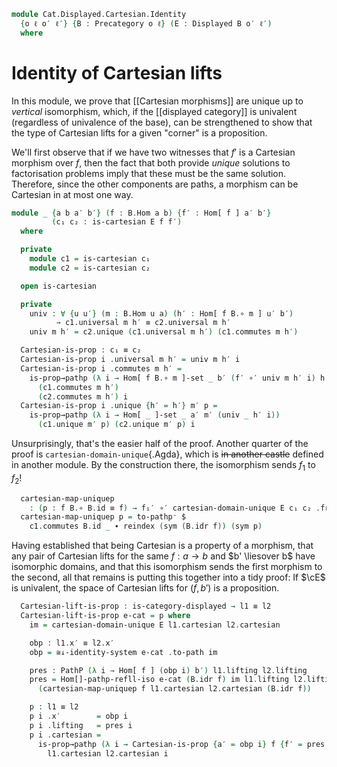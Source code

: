 <!--
```agda
open import Cat.Displayed.Cartesian
open import Cat.Displayed.Base
open import Cat.Prelude

import Cat.Displayed.Univalence.Reasoning
import Cat.Displayed.Univalence
import Cat.Displayed.Reasoning as Dr
import Cat.Displayed.Morphism
import Cat.Reasoning as Cr
```
-->

```agda
module Cat.Displayed.Cartesian.Identity
  {o ℓ o′ ℓ′} {B : Precategory o ℓ} (E : Displayed B o′ ℓ′)
  where
```

# Identity of Cartesian lifts

In this module, we prove that [[Cartesian morphisms]] are unique up to
_vertical_ isomorphism, which, if the [[displayed category]] is univalent
(regardless of univalence of the base), can be strengthened to show that
the type of Cartesian lifts for a given "corner" is a proposition.

<!--
```agda
private
  module B = Cr B

open Cat.Displayed.Univalence.Reasoning E
open Cat.Displayed.Univalence E
open Cat.Displayed.Morphism E
open Displayed E
open Dr E
open _≅[_]_
```
-->

We'll first observe that if we have two witnesses that $f'$ is a
Cartesian morphism over $f$, then the fact that both provide _unique_
solutions to factorisation problems imply that these must be the same
solution. Therefore, since the other components are paths, a morphism
can be Cartesian in at most one way.

```agda
module _ {a b a′ b′} (f : B.Hom a b) {f′ : Hom[ f ] a′ b′}
         (c₁ c₂ : is-cartesian E f f′)
  where

  private
    module c1 = is-cartesian c₁
    module c2 = is-cartesian c₂

  open is-cartesian

  private
    univ : ∀ {u u′} (m : B.Hom u a) (h′ : Hom[ f B.∘ m ] u′ b′)
          → c1.universal m h′ ≡ c2.universal m h′
    univ m h′ = c2.unique (c1.universal m h′) (c1.commutes m h′)

  Cartesian-is-prop : c₁ ≡ c₂
  Cartesian-is-prop i .universal m h′ = univ m h′ i
  Cartesian-is-prop i .commutes m h′ =
    is-prop→pathp (λ i → Hom[ f B.∘ m ]-set _ b′ (f′ ∘′ univ m h′ i) h′)
      (c1.commutes m h′)
      (c2.commutes m h′) i
  Cartesian-is-prop i .unique {h′ = h′} m′ p =
    is-prop→pathp (λ i → Hom[ _ ]-set _ a′ m′ (univ _ h′ i))
      (c1.unique m′ p) (c2.unique m′ p) i
```

Unsurprisingly, that's the easier half of the proof. Another quarter of
the proof is `cartesian-domain-unique`{.Agda}, which is ~~in another
castle~~ defined in another module. By the construction there, the
isomorphism sends $f_1$ to $f_2$!

<!--
```agda
module _ {a b a₁′ a₂′ b′} (f : B.Hom a b) {f₁′ : Hom[ f ] a₁′ b′}
         {f₂′ : Hom[ f ] a₂′ b′} (c₁ : is-cartesian E f f₁′) (c₂ : is-cartesian E f f₂′)
  where
  private
    module c1 = is-cartesian c₁
    module c2 = is-cartesian c₂
```
-->

```agda
  cartesian-map-uniquep
    : (p : f B.∘ B.id ≡ f) → f₁′ ∘′ cartesian-domain-unique E c₁ c₂ .from′ ≡[ p ] f₂′
  cartesian-map-uniquep p = to-pathp⁻ $
    c1.commutes B.id _ ∙ reindex (sym (B.idr f)) (sym p)
```

<!--
```agda
module _ {a b b′} (f : B.Hom a b) (l1 l2 : Cartesian-lift E f b′) where
  open Cartesian-lift

  private
    module l1 = Cartesian-lift l1
    module l2 = Cartesian-lift l2
```
-->

Having established that being Cartesian is a property of a morphism,
that any pair of Cartesian lifts for the same $f : a \to b$ and $b'
\liesover b$ have isomorphic domains, and that this isomorphism sends
the first morphism to the second, all that remains is putting this
together into a tidy proof: If $\cE$ is univalent, the space of
Cartesian lifts for $(f, b')$ is a proposition.

```agda
  Cartesian-lift-is-prop : is-category-displayed → l1 ≡ l2
  Cartesian-lift-is-prop e-cat = p where
    im = cartesian-domain-unique E l1.cartesian l2.cartesian

    obp : l1.x′ ≡ l2.x′
    obp = ≅↓-identity-system e-cat .to-path im

    pres : PathP (λ i → Hom[ f ] (obp i) b′) l1.lifting l2.lifting
    pres = Hom[]-pathp-refll-iso e-cat (B.idr f) im l1.lifting l2.lifting
      (cartesian-map-uniquep f l1.cartesian l2.cartesian (B.idr f))

    p : l1 ≡ l2
    p i .x′        = obp i
    p i .lifting   = pres i
    p i .cartesian =
      is-prop→pathp (λ i → Cartesian-is-prop {a′ = obp i} f {f′ = pres i})
        l1.cartesian l2.cartesian i
```
